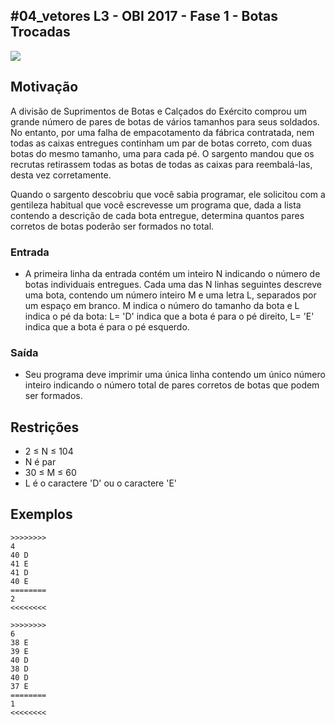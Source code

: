 ## #04_vetores L3 - OBI 2017 - Fase 1 - Botas Trocadas


![](__capa.jpg)

## Motivação

A divisão de Suprimentos de Botas e Calçados do Exército comprou um grande número de pares de botas de vários tamanhos para seus soldados. No entanto, por uma falha de empacotamento da fábrica contratada, nem todas as caixas entregues continham um par de botas correto, com duas botas do mesmo tamanho, uma para cada pé. O sargento mandou que os recrutas retirassem todas as botas de todas as caixas para reembalá-las, desta vez corretamente.

Quando o sargento descobriu que você sabia programar, ele solicitou com a gentileza habitual que você escrevesse um programa que, dada a lista contendo a descrição de cada bota entregue, determina quantos pares corretos de botas poderão ser formados no total.

### Entrada

- A primeira linha da entrada contém um inteiro N indicando o número de botas individuais entregues. Cada uma das N linhas seguintes descreve uma bota, contendo um número inteiro M e uma letra L, separados por um espaço em branco. M indica o número do tamanho da bota e L indica o pé da bota: L= 'D' indica que a bota é para o pé direito, L= 'E' indica que a bota é para o pé esquerdo.

### Saída

- Seu programa deve imprimir uma única linha contendo um único número inteiro indicando o número total de pares corretos de botas que podem ser formados.

## Restrições

*   2 ≤ N ≤ 104
*   N é par
*   30 ≤ M ≤ 60
*   L é o caractere 'D' ou o caractere 'E'

## Exemplos

```
>>>>>>>>
4
40 D
41 E
41 D
40 E
========
2
<<<<<<<<

>>>>>>>>
6
38 E
39 E
40 D
38 D
40 D
37 E
========
1
<<<<<<<<
```

